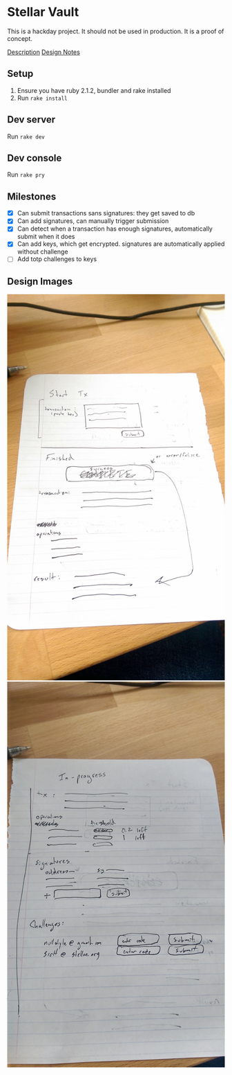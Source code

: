 # Stellar Vault

This is a hackday project.  It should not be used in production.  It is a proof of concept.

[Description](https://github.com/stellar/horizon/wiki/Jun-5%2C-2015#stellar-vault)
[Design Notes](https://github.com/stellar/horizon/wiki/Hackday---Stellar-Vault-Design-Notes)

## Setup

1.  Ensure you have ruby 2.1.2, bundler and rake installed
2.  Run `rake install`

## Dev server

Run `rake dev`

## Dev console

Run `rake pry`

## Milestones

- [x]  Can submit transactions sans signatures: they get saved to db
- [x]  Can add signatures, can manually trigger submission
- [x]  Can detect when a transaction has enough signatures, automatically submit when it does
- [x]  Can add keys, which get encrypted. signatures are automatically applied without challenge
- [ ]  Add totp challenges to keys

## Design Images

![design1](./docs/images/design1.jpg)
![design2](./docs/images/design2.jpg)
